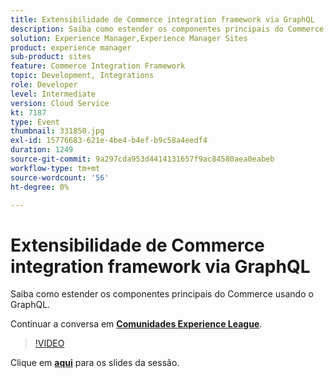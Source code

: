 ```yaml
---
title: Extensibilidade de Commerce integration framework via GraphQL
description: Saiba como estender os componentes principais do Commerce usando o GraphQL. Esta sessão foi entregue como parte do evento Conteúdo do Adobe Developers Live.
solution: Experience Manager,Experience Manager Sites
product: experience manager
sub-product: sites
feature: Commerce Integration Framework
topic: Development, Integrations
role: Developer
level: Intermediate
version: Cloud Service
kt: 7187
type: Event
thumbnail: 331850.jpg
exl-id: 15776683-621e-4be4-b4ef-b9c58a4eedf4
duration: 1249
source-git-commit: 9a297cda953d4414131657f9ac84580aea0eabeb
workflow-type: tm+mt
source-wordcount: '56'
ht-degree: 0%

---
```


# Extensibilidade de Commerce integration framework via GraphQL

Saiba como estender os componentes principais do Commerce usando o GraphQL.

Continuar a conversa em **[Comunidades Experience League](https://adobe.ly/36Yd3v6)**.

>[!VIDEO](https://video.tv.adobe.com/v/331850/?quality=12&learn=on&hidetitle=true)

Clique em **[aqui](/help/adobe-developers-live/assets/cif-extensibility-graphql.pdf)** para os slides da sessão.
